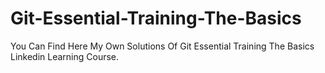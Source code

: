 # Git-Essential-Training-The-Basics
You Can Find Here My Own Solutions Of Git Essential Training The Basics Linkedin Learning Course.
